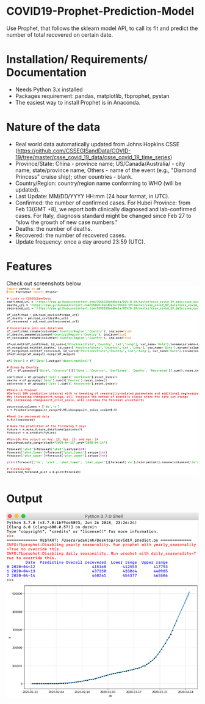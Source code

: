 # COVID19-Prophet-Prediction-Model
Use Prophet, that follows the sklearn model API, to call its fit and predict the number of total recovered on certain date.

# Installation/ Requirements/ Documentation
* Needs Python 3.x installed<br>
* Packages requirement: pandas, matplotlib, fbprophet, pystan<br>
* The easiest way to install Prophet is in Anaconda.<br>
# Nature of the data
* Real world data automatically updated from Johns Hopkins CSSE (https://github.com/CSSEGISandData/COVID-19/tree/master/csse_covid_19_data/csse_covid_19_time_series)<br>
* Province/State: China - province name; US/Canada/Australia/ - city name, state/province name; Others - name of the event (e.g., "Diamond Princess" cruise ship); other countries - blank.<br>
* Country/Region: country/region name conforming to WHO (will be updated).
* Last Update: MM/DD/YYYY HH:mm (24 hour format, in UTC).<br>
* Confirmed: the number of confirmed cases. For Hubei Province: from Feb 13(GMT +8), we report both clinically diagnosed and lab-confirmed cases. For Italy, diagnosis standard might be changed since Feb 27 to "slow the growth of new case numbers."<br>
* Deaths: the number of deaths.<br>
* Recovered: the number of recovered cases.<br>
* Update frequency: once a day around 23:59 (UTC).<br>
  
# Features
Check out screenshots below<br>
![code](https://raw.githubusercontent.com/adamlimh/COVID19-Prophet-Prediction-Model/master/screenshots/code.png)<br>
# Output
![model run](https://raw.githubusercontent.com/adamlimh/COVID19-Prophet-Prediction-Model/master/screenshots/model%20run.png)
![visualizating](https://raw.githubusercontent.com/adamlimh/COVID19-Prophet-Prediction-Model/master/screenshots/visualizating.png)
